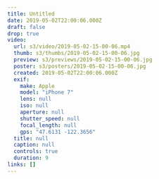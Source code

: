 ```yaml
---
title: Untitled
date: 2019-05-02T22:00:06.000Z
draft: false
drop: true
video:
  url: s3/video/2019-05-02-15-00-06.mp4
  thumb: s3/thumbs/2019-05-02-15-00-06.jpg
  preview: s3/previews/2019-05-02-15-00-06.jpg
  poster: s3/posters/2019-05-02-15-00-06.jpg
  created: 2019-05-02T22:00:06.000Z
  exif:
    make: Apple
    model: "iPhone 7"
    lens: null
    iso: null
    aperture: null
    shutter_speed: null
    focal_length: null
    gps: "47.6131 -122.3656"
  title: null
  caption: null
  controls: true
  duration: 9
links: []
---
```

